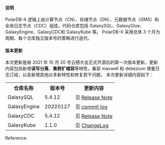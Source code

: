 #### 说明

PolarDB-X 逻辑上由计算节点（CN）、存储节点（DN）、元数据节点（GMS）和全局日志节点（CDC）组成，代码仓库包括 GalaxySQL、GalaxyGlue、GalaxyEngine、GalaxyCDC和 GalaxyKube 等。
PolarDB-X 采用总体 3 个月为周期、每个仓库独立版本号的策略进行迭代。

#### 版本更新

本次更新是继 2021 年 10 月 20 号云栖大会正式开源后的第一次版本更新，更新内容包括新增**读写分离**、**集群扩缩容**等特性，兼容 maxwell 和 debezium 增量日志订阅，以及新增其他众多新特性和修复若干问题。
本次更新详细内容如下：

<table>
<tr class="header">
<th>仓库名称</th>
<th>版本号</th>
<th>更新内容</th>
</tr>
<tr class="odd">
<td>GalaxySQL</td>
<td>5.4.12</td>
<td>见 <a href="https://github.com/ApsaraDB/galaxysql/releases/tag/galaxysql-5.4.12">Release Note</a></td>
</tr>
<tr class="even">
<td>GalaxyEngine</td>
<td>20220127</td>
<td>见 <a href="https://github.com/ApsaraDB/galaxyengine/commits/main">commit log</a></td>
</tr>
<tr class="odd">
<td>GalaxyCDC</td>
<td>5.4.12</td>
<td>见 <a href="https://github.com/ApsaraDB/galaxycdc/releases/tag/galaxycdc-5.4.12">Release Note</a></td>
</tr>
<tr class="even">
<td>GalaxyKube</td>
<td>1.1.0</td>
<td>见 <a href="https://github.com/ApsaraDB/galaxykube/tree/main/CHANGELOG#2022-01-27">ChangeLog</a></td>
</tr>
</table>



Reference:

